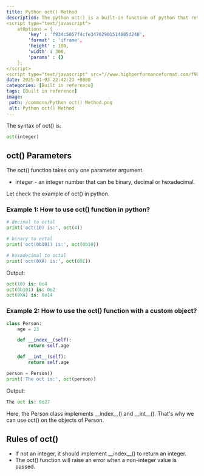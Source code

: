 ```yaml
---
title: Python oct() Method
description: The python oct() is a built-in function of python that returns the octal string of a given integer. Octal strings start with 0o prefix when converted.
<script type="text/javascript">
	atOptions = {
		'key' : 'f934c5057f4cfe34762901514605d248',
		'format' : 'iframe',
		'height' : 180,
		'width' : 300,
		'params' : {}
	};
</script>
<script type="text/javascript" src="//www.highperformanceformat.com/f934c5057f4cfe34762901514605d248/invoke.js"></script>
date: 2025-01-03 22:42:23 +0800
categories: [Built in reference]
tags: [Built in reference]
image:
 path: /commons/Python oct() Method.png
 alt: Python oct() Method
---
```


The syntax of oct() is:

```python
oct(integer)

```

## oct() Parameters

The oct() function takes only one parameter argument.

* integer \- an integer number that can be binary, decimal or hexadecimal.


  
<script type="text/javascript">
	atOptions = {
		'key' : 'f934c5057f4cfe34762901514605d248',
		'format' : 'iframe',
		'height' : 180,
		'width' : 300,
		'params' : {}
	};
</script>
<script type="text/javascript" src="//www.highperformanceformat.com/f934c5057f4cfe34762901514605d248/invoke.js"></script>
Let check the example of oct() in python.

### Example 1: How to use oct() function in python?

```python
# decimal to octal
print('oct(10) is:', oct(4))

# binary to octal
print('oct(0b101) is:', oct(0b10))

# hexadecimal to octal
print('oct(0XA) is:', oct(0XC))

```

Output:

```python
oct(10) is: 0o4
oct(0b101) is: 0o2
oct(0XA) is: 0o14

```

### Example 2: How to use the oct() function with a custom object?

```python
class Person:
    age = 23

    def __index__(self):
        return self.age

    def __int__(self):
        return self.age

person = Person()
print('The oct is:', oct(person))

```
<script type="text/javascript">
	atOptions = {
		'key' : 'f934c5057f4cfe34762901514605d248',
		'format' : 'iframe',
		'height' : 180,
		'width' : 300,
		'params' : {}
	};
</script>
<script type="text/javascript" src="//www.highperformanceformat.com/f934c5057f4cfe34762901514605d248/invoke.js"></script>

Output:

```python
The oct is: 0o27

```

Here, the Person class implements \_\_index\_\_() and \_\_int\_\_(). That's why we can use oct() on the objects of Person.

## Rules of oct()

* If not an integer, it should implement \_\_index\_\_() to return an integer.  
* The oct() function will raise an error when a non-integer value is passed.